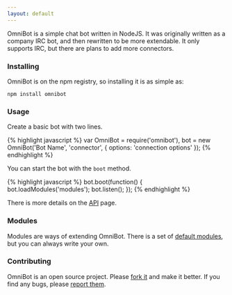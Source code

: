 ```yaml
---
layout: default
---
```

OmniBot is a simple chat bot written in NodeJS. It was originally written as a company IRC bot, and then rewritten to be more extendable. It only supports IRC, but there are plans to add more connectors.

### Installing

OmniBot is on the npm registry, so installing it is as simple as:

	npm install omnibot

### Usage

Create a basic bot with two lines.

{% highlight javascript %}
var OmniBot = require('omnibot'),
	bot = new OmniBot('Bot Name', 'connector', { options: 'connection options' });
{% endhighlight %}

You can start the bot with the `boot` method.

{% highlight javascript %}
bot.boot(function() {
	bot.loadModules('modules');
	bot.listen();
});
{% endhighlight %}

There is more details on the [API](api/) page.

### Modules

Modules are ways of extending OmniBot. There is a set of [default modules](modules/), but you can always write your own.

### Contributing

OmniBot is an open source project. Please [fork it](https://github.com/mloberg/OmniBot) and make it better. If you find any bugs, please [report them](https://github.com/mloberg/OmniBot/issues).
